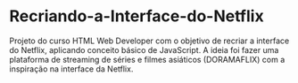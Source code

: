 # Recriando-a-Interface-do-Netflix
Projeto do curso HTML Web Developer com o objetivo de recriar a interface do Netflix, aplicando conceito básico de JavaScript. 
A ideia foi fazer uma plataforma de streaming de séries e filmes asiáticos (DORAMAFLIX) com a inspiração na interface da Netflix.
